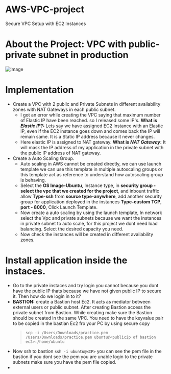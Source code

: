 # AWS-VPC-project
Secure VPC Setup with EC2 Instances
# About the Project: VPC with public-private subnet in production
![image](https://github.com/user-attachments/assets/4331d1d5-22e6-4b90-884c-bc844c6df146)


# Implementation
* Create a VPC with 2 public and Private Subnets in different availability zones with NAT Gateways in each public subnet.
  * I got an error while creating the VPC saying that maximum number of Elastic IP have been reached. so I released some IP's. **What is _Elastic IP_?:** Lets say we have assigned EC2 Instance with an Elastic IP, even if the EC2 instance goes down and comes back the IP will remain same. It is a Static IP address because it never changes.
  * Here elastic IP is assigned to NAT gateway. **What is _NAT Gateway_:** It will mask the IP address of my application in the private subnet with the public IP address of NAT gateway.
* Create a Auto Scaling Group.
  * Auto scaling in AWS cannot be created directly, we can use launch template we can use this template in multiple autoscaling groups or this template act as reference to understand how autoscaling group is behaving.
  * Select the **OS Image-Ubuntu**, Instance type, in **security group - select the vpc that we created for the project**, and inbount traffic allow **Type-ssh** from **source type-anywhere**, add another security group for application deployed in the instances **Type-custom TCP**, **port - 8000**, Click Launch Template.
  * Now create a auto scaling by using the launch template, In network select the Vpc and private subnets because we want the instances in private subnet to auto scale, for this project we dont need load balancing. Select the desired capacity you need.
  * Now check the instances will be created in different availability zones.
# Install application inside the instaces.
  * Go to the private instaces and try login you cannot because you dont have the public IP thats because we have not given public IP to secure it. Then how do we login in to it?
  * **BASTION:** create a Bastion host Ec2. It acts as mediator between external users or public subnet. After creating Bastion access the private subnet from Bastion. While creating make sure the Bastion should be created in the same VPC. You need to have the keyvalue pair to be copied in the bastian Ec2 fro your PC by using secure copy
     > ```scp -i /Users/Downloads/practice.pem /Users/Downloads/practice.pem ubuntu@<publicip of bastion ec2>:/home/ubuntu```
  * Now ssh to bastion ```ssh -i ubuntu@<IP>``` you can see the pem file in the bastion if you dont see the pem you are unable login to the private subnets make sure you have the pem file copied.
  * 
    
